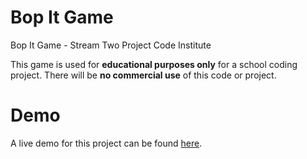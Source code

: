 # Bop It Game

Bop It Game - Stream Two Project Code Institute 

This game is used for **educational purposes only** for a school coding project. There will be **no commercial use** of this code or project.  

# Demo
A live demo for this project can be found [here](https://hschafer2017.github.io/Stream-Two-Project/). 
